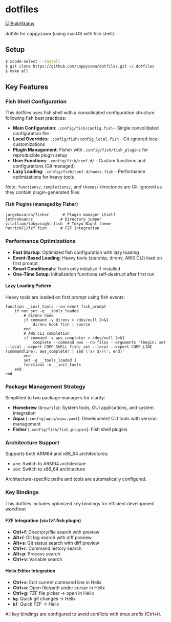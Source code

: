 # dotfiles

[![BuildStatus](https://github.com/cappyzawa/dotfiles/workflows/CI/badge.svg)](https://github.com/cappyzawa/dotfiles/actions?query=workflow%3ACI)

dotfile for cappyzawa (using macOS with fish shell).

## Setup

```bash
$ xcode-select --install
$ git clone https://github.com/cappyzawa/dotfiles.git ~/.dotfiles
$ make all
```

## Key Features

### Fish Shell Configuration

This dotfiles uses fish shell with a consolidated configuration structure following fish best practices:

- **Main Configuration**: `.config/fish/config.fish` - Single consolidated configuration file
- **Local Overrides**: `.config/fish/config_local.fish` - Git-ignored local customizations
- **Plugin Management**: Fisher with `.config/fish/fish_plugins` for reproducible plugin setup
- **User Functions**: `.config/fish/conf.d/` - Custom functions and configurations (Git managed)
- **Lazy Loading**: `.config/fish/conf.d/hooks.fish` - Performance optimizations for heavy tools

Note: `functions/`, `completions/`, and `themes/` directories are Git-ignored as they contain plugin-generated files.

#### Fish Plugins (managed by Fisher)

```
jorgebucaran/fisher      # Plugin manager itself
jethrokuan/z            # Directory jumper
vitallium/tokyonight-fish  # Tokyo Night theme
PatrickF1/fzf.fish      # FZF integration
```

### Performance Optimizations

- **Fast Startup**: Optimized fish configuration with lazy loading
- **Event-Based Loading**: Heavy tools (starship, direnv, AWS CLI) load on first prompt
- **Smart Conditionals**: Tools only initialize if installed
- **One-Time Setup**: Initialization functions self-destruct after first run

#### Lazy Loading Pattern

Heavy tools are loaded on first prompt using fish events:

```fish
function __init_tools --on-event fish_prompt
    if not set -q __tools_loaded
        # direnv hook
        if command -v direnv > /dev/null 2>&1
            direnv hook fish | source
        end
        # AWS CLI completion
        if command -v aws_completer > /dev/null 2>&1
            complete --command aws --no-files --arguments '(begin; set --local --export COMP_SHELL fish; set --local --export COMP_LINE (commandline); aws_completer | sed \'s/ $//\'; end)'
        end
        set -g __tools_loaded 1
        functions -e __init_tools
    end
end
```

### Package Management Strategy

Simplified to two package managers for clarity:

- **Homebrew** (`Brewfile`): System tools, GUI applications, and system integration
- **Aqua** (`.config/aqua/aqua.yaml`): Development CLI tools with version management
- **Fisher** (`.config/fish/fish_plugins`): Fish shell plugins

### Architecture Support

Supports both ARM64 and x86_64 architectures:

- `arm`: Switch to ARM64 architecture
- `x64`: Switch to x86_64 architecture

Architecture-specific paths and tools are automatically configured.

### Key Bindings

This dotfiles includes optimized key bindings for efficient development workflow:

#### FZF Integration (via fzf.fish plugin)

- **Ctrl+f**: Directory/file search with preview
- **Alt+l**: Git log search with diff preview
- **Alt+s**: Git status search with diff preview
- **Ctrl+r**: Command history search
- **Alt+p**: Process search
- **Ctrl+v**: Variable search

#### Helix Editor Integration

- **Ctrl+x**: Edit current command line in Helix
- **Ctrl+o**: Open file/path under cursor in Helix
- **Ctrl+g**: FZF file picker → open in Helix
- **`hg`**: Quick git changes → Helix
- **`hf`**: Quick FZF → Helix

All key bindings are configured to avoid conflicts with tmux prefix (Ctrl+t).
